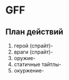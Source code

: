 # GFF

## План действий
1. герой (спрайт)-
2. враги (спрайт)-
3. оружие-
4. статичные тайтлы-
5. окуржение-
